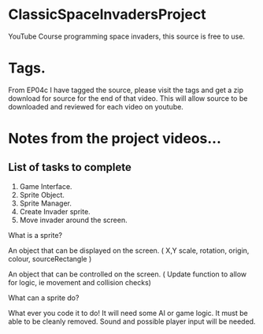 # ClassicSpaceInvadersProject

YouTube Course programming space invaders, this source is free to use.

# Tags.

From EP04c I have tagged the source, please visit the tags and get a zip download for source for the end of that video.
This will allow source to be downloaded and reviewed for each video on youtube.


# Notes from the project videos...
List of tasks to complete
-------------------------

 1. Game Interface.
 2. Sprite Object.
 3. Sprite Manager.
 4. Create Invader sprite.
 5. Move invader around the screen.

 What is a sprite?

 An object that can be displayed on the screen. 
 ( X,Y scale, rotation, origin, colour, sourceRectangle )
 
 An object that can be controlled on the screen. 
 ( Update function to allow for logic, ie movement and collision checks)

 What can a sprite do?

 What ever you code it to do! It will need some AI or game logic.
 It must be able to be cleanly removed. Sound and possible player input
 will be needed.


